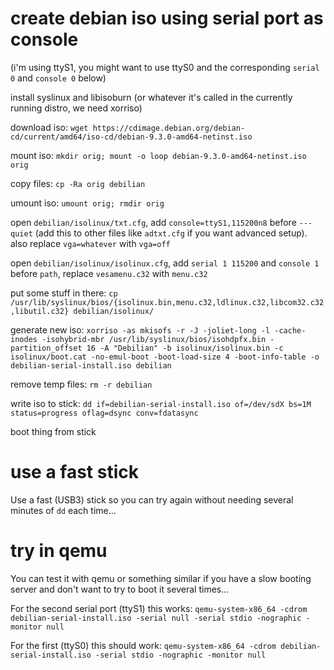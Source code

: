 # create debian iso using serial port as console

(i'm using ttyS1, you might want to use ttyS0 and the corresponding `serial 0` and `console 0` below)

install syslinux and libisoburn (or whatever it's called in the currently running distro, we need xorriso)

download iso: `wget https://cdimage.debian.org/debian-cd/current/amd64/iso-cd/debian-9.3.0-amd64-netinst.iso`

mount iso: `mkdir orig; mount -o loop debian-9.3.0-amd64-netinst.iso orig`

copy files: `cp -Ra orig debilian`

umount iso: `umount orig; rmdir orig`

open `debilian/isolinux/txt.cfg`, add `console=ttyS1,115200n8` before `--- quiet` (add this to other files like `adtxt.cfg` if you want advanced setup).
also replace `vga=whatever` with `vga=off`

open `debilian/isolinux/isolinux.cfg`, add `serial 1 115200` and `console 1` before `path`, replace `vesamenu.c32` with `menu.c32`

put some stuff in there: `cp /usr/lib/syslinux/bios/{isolinux.bin,menu.c32,ldlinux.c32,libcom32.c32,libutil.c32} debilian/isolinux/`

generate new iso: `xorriso -as mkisofs -r -J -joliet-long -l -cache-inodes -isohybrid-mbr /usr/lib/syslinux/bios/isohdpfx.bin -partition_offset 16 -A "Debilian" -b isolinux/isolinux.bin -c isolinux/boot.cat -no-emul-boot -boot-load-size 4 -boot-info-table -o debilian-serial-install.iso debilian`

remove temp files: `rm -r debilian`

write iso to stick: `dd if=debilian-serial-install.iso of=/dev/sdX bs=1M status=progress oflag=dsync conv=fdatasync`

boot thing from stick

# use a fast stick

Use a fast (USB3) stick so you can try again without needing several minutes of `dd` each time...

# try in qemu

You can test it with qemu or something similar if you have a slow booting server and don't want to try to boot it several times...

For the second serial port (ttyS1) this works: `qemu-system-x86_64 -cdrom debilian-serial-install.iso -serial null -serial stdio -nographic -monitor null`

For the first (ttyS0) this should work: `qemu-system-x86_64 -cdrom debilian-serial-install.iso -serial stdio -nographic -monitor null`
